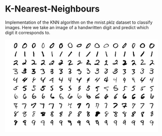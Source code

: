 # K-Nearest-Neighbours
Implementation of the KNN algorithm on the mnist.pklz dataset to classify images. Here we take an image of a handwritten digit and predict which digit it corresponds to.

![mnist_image](./wide_mnist.png)
